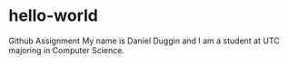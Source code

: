 # hello-world
Github Assignment 
My name is Daniel Duggin and I am a student at UTC majoring in Computer Science.
